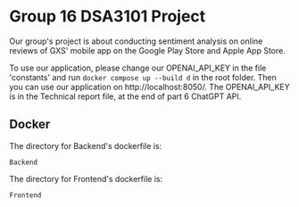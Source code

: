 # Group 16 DSA3101 Project
Our group's project is about conducting sentiment analysis on online reviews of GXS' mobile app on the Google Play Store and Apple App Store. 

To use our application, please change our OPENAI_API_KEY in the file 'constants' and run ```docker compose up --build d``` in the root folder. Then you can use our application on http://localhost:8050/. The OPENAI_API_KEY is in the Technical report file, at the end of part 6 ChatGPT API.
## Docker 
The directory for Backend's dockerfile is:
```
Backend
```

The directory for Frontend's dockerfile is:
```
Frontend
```
